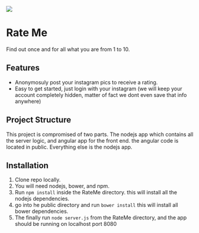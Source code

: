 ![](http://i.imgur.com/y8g506n.png?1)

# Rate Me

Find out once and for all what you are from 1 to 10. 


## Features

- Anonymosuly post your instagram pics to receive a rating.
- Easy to get started, just login with your instagram (we will keep your account completely hidden, matter of fact we dont even save that info anywhere)


## Project Structure

This project is compromised of two parts. The nodejs app which contains all the server logic, and angular app for the front end. the angular code is located in public. Everything else is the nodejs app.


## Installation

1. Clone repo locally.
2. You will need nodejs, bower, and npm.
3. Run `npm install` inside the RateMe directory. this will install all the nodejs dependencies.
4. go into he public directory and run `bower install` this will install all bower dependencies. 
5. The finally run `node server.js` from the RateMe directory, and the app should be running on localhost port 8080



